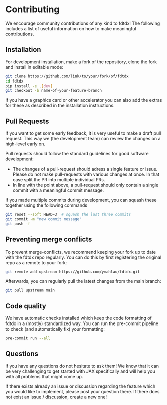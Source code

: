 # Contributing

We encourage community contributions of any kind to fdtdx! The following includes a list of useful information on how to make meaningful contributions.

## Installation

For development installation, make a fork of the repository, clone the fork and install in editable mode:

```bash
git clone https://github.com/link/to/your/fork/of/fdtdx
cd fdtdx
pip install -e .[dev]
git checkout -b name-of-your-feature-branch
```
If you have a graphics card or other accelerator you can also add the extras for these as described in the installation instructions. 

## Pull Requests

If you want to get some early feedback, it is very useful to make a draft pull request. This way we (the development team) can review the changes on a high-level early on.

Pull requests should follow the standard guidelines for good software development:
- The changes of a pull-request should adress a single feature or issue. Please do not make pull-requests with various changes at once. In that case split the PR into multiple individual PRs.
- In line with the point above, a pull-request should only contain a single commit with a meaningful commit message.

If you made multiple commits during development, you can squash these together using the following commands
```bash
git reset --soft HEAD~3  # squash the last three commits
git commit -m "new commit message"
git push -f
```

## Preventing merge conflicts

To prevent merge-conflicts, we recommend keeping your fork up to date with the fdtdx repo regularly. You can do this by first registering the original repo as a remote to your fork:
```bash
git remote add upstream https://github.com/ymahlau/fdtdx.git
```

Afterwards, you can regularly pull the latest changes from the main branch:
```bash
git pull upstream main
```

## Code quality

We have automatic checks installed which keep the code formatting of fdtdx in a (mostly) standardized way. You can run the pre-commit pipeline to check (and automatically fix) your formatting:
```bash
pre-commit run --all
```

## Questions

If you have any questions do not hesitate to ask them! We know that it can be very challenging to get started with JAX specifically and will help you with all problems that might come up.

If there exists already an issue or discussion regarding the feature which you would like to implement, please post your question there. If there does not exist an issue / discussion, create a new one!

